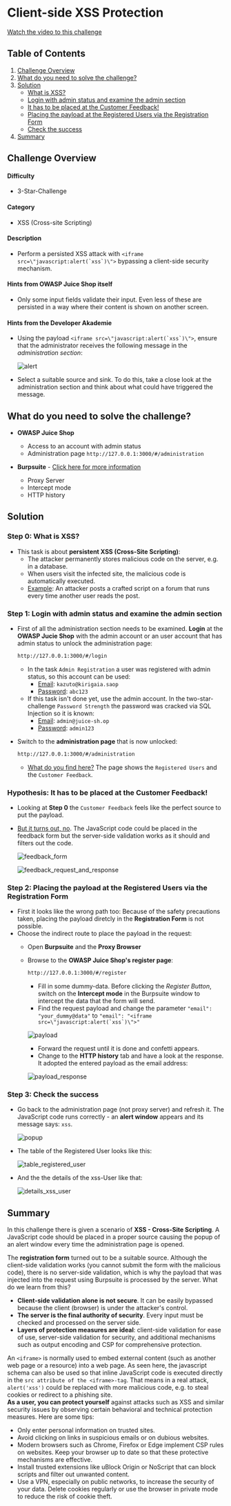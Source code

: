 # Client-side XSS Protection

[Watch the video to this challenge](https://go.screenpal.com/watch/cTVj2fneAOQ)

## Table of Contents

1. [Challenge Overview](#challenge-overview)
1. [What do you need to solve the challenge?](#what-do-you-need-to-solve-the-challenge) 
1. [Solution](#solution)
   * [What is XSS?](#step-0-what-is-xss)
   * [Login with admin status and examine the admin section](#step-1-login-with-admin-status-and-examine-the-admin-section)
   * [It has to be placed at the Customer Feedback!](#hypothesis-it-has-to-be-placed-at-the-customer-feedback)
   * [Placing the payload at the Registered Users via the Registration Form](#step-2-placing-the-payload-at-the-registered-users-via-the-registration-form)<a href=""></a>
   * [Check the success](#step-3-check-the-success)
1. [Summary](#summary)

## Challenge Overview

#### Difficulty

* 3-Star-Challenge

#### Category

* XSS (Cross-site Scripting)

#### Description

* Perform a persisted XSS attack with ```<iframe src=\"javascript:alert(`xss`)\">``` bypassing a client-side security mechanism.

#### Hints from OWASP Juice Shop itself

* Only some input fields validate their input. Even less of these are persisted in a way where their content is shown on another screen.

#### Hints from the Developer Akademie

* Using the payload ```<iframe src=\"javascript:alert(`xss`)\">```, ensure that the administrator receives the following message in the *administration section*:

    ![alert](https://raw.githubusercontent.com/SarahZimmermann-Schmutzler/juice_shop_challenges/main/client_side_xss_protection/alert.png)

* Select a suitable source and sink. To do this, take a close look at the administration section and think about what could have triggered the message.

## What do you need to solve the challenge?

* **OWASP Juice Shop**
  * Access to an account with admin status
  * Administration page `http://127.0.0.1:3000/#/administration`

* **Burpsuite** - [Click here for more information](https://portswigger.net/burp)
  * Proxy Server
  * Intercept mode
  * HTTP history

## Solution

### Step 0: What is XSS?

* This task is about **persistent XSS (Cross-Site Scripting)**:
  * The attacker permanently stores malicious code on the server, e.g. in a database.
  * When users visit the infected site, the malicious code is automatically executed.
  * <ins>Example</ins>: An attacker posts a crafted script on a forum that runs every time another user reads the post.

### Step 1: Login with admin status and examine the admin section

* First of all the administration section needs to be examined. **Login** at the **OWASP Jucie Shop** with the admin account or an user account that has admin status to unlock the administration page:

    ```bash
    http://127.0.0.1:3000/#/login
    ```

  * In the task `Admin Registration` a user was registered with admin status, so this account can be used:
    * <ins>Email</ins>: `kazuto@kirigaia.saop`
    * <ins>Password</ins>: `abc123`
  * If this task isn't done yet, use the admin account. In the two-star-challenge `Password Strength` the password was cracked via SQL Injection so it is known:
    * <ins>Email</ins>: `admin@juice-sh.op`
    * <ins>Password</ins>: `admin123`

* Switch to the **administration page** that is now unlocked:  

    ```bash
    http://127.0.0.1:3000/#/administration
    ```

  * <ins>What do you find here?</ins> The page shows the `Registered Users` and the `Customer Feedback`.

### Hypothesis: It has to be placed at the **Customer Feedback**!

* Looking at **Step 0** the `Customer Feedback` feels like the perfect source to put the payload.
* <ins>But it turns out, no</ins>. The JavaScript code could be placed in the feedback form but the server-side validation works as it should and filters out the code.

    ![feedback_form](https://raw.githubusercontent.com/SarahZimmermann-Schmutzler/juice_shop_challenges/main/client_side_xss_protection/feedback_form.png)

    ![feedback_request_and_response](https://raw.githubusercontent.com/SarahZimmermann-Schmutzler/juice_shop_challenges/main/client_side_xss_protection/feedback_response.png)

### Step 2: Placing the payload at the Registered Users via the **Registration Form**

* First it looks like the wrong path too: Because of the safety precautions taken, placing the payload diretcly in the **Registration Form** is not possible.
* Choose the indirect route to place the payload in the request:
  * Open **Burpsuite** and the **Proxy Browser**
  * Browse to the **OWASP Juice Shop's register page**:

    ```bash
    http://127.0.0.1:3000/#/register
    ```

    * Fill in some dummy-data. Before clicking the *Register Button*, switch on the **Intercept mode** in the Burpsuite window to intercept the data that the form will send.
    * Find the request payload and change the parameter `"email": "your_dummy@data"` to ```"email": "<iframe src=\"javascript:alert(`xss`)\">"```  

    ![payload](https://raw.githubusercontent.com/SarahZimmermann-Schmutzler/juice_shop_challenges/main/client_side_xss_protection/payload.png)

    * Forward the request until it is done and confetti appears.
    * Change to the **HTTP history** tab and have a look at the response. It adopted the entered payload as the email address:

    ![payload_response](https://raw.githubusercontent.com/SarahZimmermann-Schmutzler/juice_shop_challenges/main/client_side_xss_protection/payload_response.png)

### Step 3: Check the success

* Go back to the administration page (not proxy server) and refresh it. The JavaScript code runs correctly - an **alert window** appears and its message says: `xss`.

    ![popup](https://raw.githubusercontent.com/SarahZimmermann-Schmutzler/juice_shop_challenges/main/client_side_xss_protection/popup.png)

* The table of the Registered User looks like this:

    ![table_registered_user](https://raw.githubusercontent.com/SarahZimmermann-Schmutzler/juice_shop_challenges/main/client_side_xss_protection/table.png)

* And the the details of the xss-User like that:

    ![details_xss_user](https://raw.githubusercontent.com/SarahZimmermann-Schmutzler/juice_shop_challenges/main/client_side_xss_protection/details.png)

## Summary

In this challenge there is given a scenario of **XSS - Cross-Site Scripting**. A JavaScript code should be placed in a proper source causing the popup of an alert window every time the administration page is opened.  
  
The **registration form** turned out to be a suitable source. Although the client-side validation works (you cannot submit the form with the malicious code), there is no server-side validation, which is why the payload that was injected into the request using Burpsuite is processed by the server. What do we learn from this?

* **Client-side validation alone is not secure**. It can be easily bypassed because the client (browser) is under the attacker's control.
* **The server is the final authority of security**. Every input must be checked and processed on the server side.
* **Layers of protection measures are ideal**: client-side validation for ease of use, server-side validation for security, and additional mechanisms such as output encoding and CSP for comprehensive protection.
  
An `<iframe>` is normally used to embed external content (such as another web page or a resource) into a web page. As seen here, the javascript schema can also be used so that inline JavaScript code is executed directly in the `src attribute of the <iframe>-tag`. That means in a real attack, `alert('xss')` could be replaced with more malicious code, e.g. to steal cookies or redirect to a phishing site.  
**As a user, you can protect yourself** against attacks such as XSS and similar security issues by observing certain behavioral and technical protection measures. Here are some tips:

* Only enter personal information on trusted sites.
* Avoid clicking on links in suspicious emails or on dubious websites.
* Modern browsers such as Chrome, Firefox or Edge implement CSP rules on websites. Keep your browser up to date so that these protective mechanisms are effective.
* Install trusted extensions like uBlock Origin or NoScript that can block scripts and filter out unwanted content.
* Use a VPN, especially on public networks, to increase the security of your data.
 Delete cookies regularly or use the browser in private mode to reduce the risk of cookie theft.
